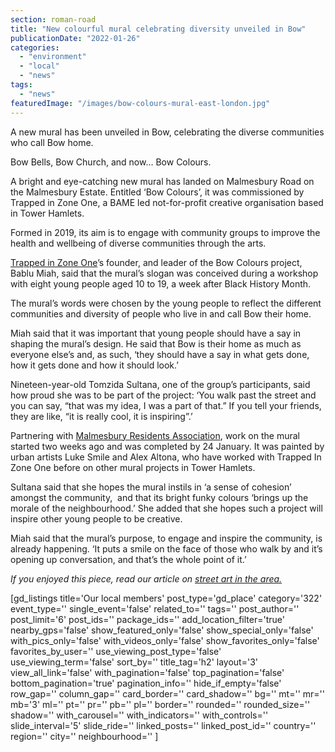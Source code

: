 ```yaml
---
section: roman-road
title: "New colourful mural celebrating diversity unveiled in Bow"
publicationDate: "2022-01-26"
categories: 
  - "environment"
  - "local"
  - "news"
tags: 
  - "news"
featuredImage: "/images/bow-colours-mural-east-london.jpg"
---
```


A new mural has been unveiled in Bow, celebrating the diverse communities who call Bow home.

Bow Bells, Bow Church, and now… Bow Colours.

A bright and eye-catching new mural has landed on Malmesbury Road on the Malmesbury Estate. Entitled ‘Bow Colours’, it was commissioned by Trapped in Zone One, a BAME led not-for-profit creative organisation based in Tower Hamlets. 

Formed in 2019, its aim is to engage with community groups to improve the health and wellbeing of diverse communities through the arts.

[Trapped in Zone One](https://poplarlondon.co.uk/ackroyd-drive-greenlinks-transformation-into-community-garden/)’s founder, and leader of the Bow Colours project, Bablu Miah, said that the mural’s slogan was conceived during a workshop with eight young people aged 10 to 19, a week after Black History Month. 

The mural’s words were chosen by the young people to reflect the different communities and diversity of people who live in and call Bow their home.

Miah said that it was important that young people should have a say in shaping the mural’s design. He said that Bow is their home as much as everyone else’s and, as such, ‘they should have a say in what gets done, how it gets done and how it should look.’

Nineteen-year-old Tomzida Sultana, one of the group’s participants, said how proud she was to be part of the project: ‘You walk past the street and you can say, “that was my idea, I was a part of that.” If you tell your friends, they are like, “it is really cool, it is inspiring”.’ 

Partnering with [Malmesbury Residents Association](https://malmesburyresidents.com/), work on the mural started two weeks ago and was completed by 24 January. It was painted by urban artists Luke Smile and Alex Altona, who have worked with Trapped In Zone One before on other mural projects in Tower Hamlets. 

Sultana said that she hopes the mural instils in ‘a sense of cohesion’ amongst the community,  and that its bright funky colours ‘brings up the morale of the neighbourhood.’ She added that she hopes such a project will inspire other young people to be creative.

Miah said that the mural’s purpose, to engage and inspire the community, is already happening. ‘It puts a smile on the face of those who walk by and it’s opening up conversation, and that’s the whole point of it.’   

_If you enjoyed this piece, read our article on [street art in the area.](https://romanroadlondon.com/mile-end-bow-street-art/)_

\[gd\_listings title='Our local members' post\_type='gd\_place' category='322' event\_type='' single\_event='false' related\_to='' tags='' post\_author='' post\_limit='6' post\_ids='' package\_ids='' add\_location\_filter='true' nearby\_gps='false' show\_featured\_only='false' show\_special\_only='false' with\_pics\_only='false' with\_videos\_only='false' show\_favorites\_only='false' favorites\_by\_user='' use\_viewing\_post\_type='false' use\_viewing\_term='false' sort\_by='' title\_tag='h2' layout='3' view\_all\_link='false' with\_pagination='false' top\_pagination='false' bottom\_pagination='true' pagination\_info='' hide\_if\_empty='false' row\_gap='' column\_gap='' card\_border='' card\_shadow='' bg='' mt='' mr='' mb='3' ml='' pt='' pr='' pb='' pl='' border='' rounded='' rounded\_size='' shadow='' with\_carousel='' with\_indicators='' with\_controls='' slide\_interval='5' slide\_ride='' linked\_posts='' linked\_post\_id='' country='' region='' city='' neighbourhood='' \]

